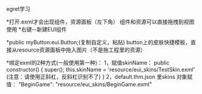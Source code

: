 egret学习

*打开.exml才会出现组件，资源面板（左下角）
 组件和资源可以直接拖拽到视图使用
 *右键--新建EUI组件
 
*public myButton:eui.Button;(复制自定义，粘贴)
 button上的皮肤快捷模板，直接从resource资源面板中拖入图片（不是拖工程里的资源）

*绑定exml的2种方式(一般使用第一种)：
    1，赋值skinName：
    public constructor() {
        super();
        this.skinName = 'resource/eui_skins/TestSkin.exml'
        (注意：请使用正斜杠，反斜杠识别不了)
    }
    2，default.thm.json 里skins 对象赋值：
        "BeginGame": "resource/eui_skins/BeginGame.exml"